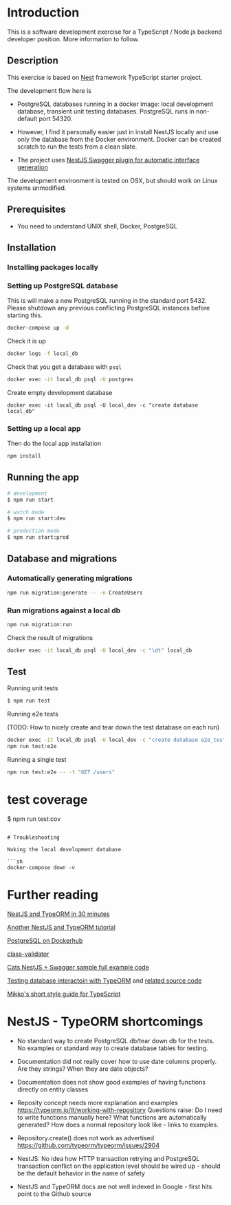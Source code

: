 # Introduction

This is a software development exercise for a TypeScript / Node.js backend developer position. More information to follow.

## Description

This exercise is based on [Nest](https://github.com/nestjs/nest) framework TypeScript starter project.

The development flow here is

* PostgreSQL databases running in a docker image: local development database, transient unit testing databases.
  PostgreSQL runs in non-default port 54320.

* However, I find it personally easier just in install NestJS locally and use only the database from the Docker environment. Docker 
  can be created scratch to run the tests from a clean slate.

* The project uses [NestJS Swagger plugin for automatic interface generation](https://docs.nestjs.com/recipes/swagger#plugin)

The development environment is tested on OSX, but should work on Linux systems unmodified.

## Prerequisites

* You need to understand UNIX shell, Docker, PostgreSQL 

## Installation

### Installing packages locally 

### Setting up PostgreSQL database

This is will make a new PostgreSQL running in the standard port 5432. 
Please shutdown any previous conflicting PostgreSQL instances before starting this.

```bash
docker-compose up -d
```

Check it is up

```bash
docker logs -f local_db
```

Check that you get a database with `psql`

```bash
docker exec -it local_db psql -U postgres 
```

Create empty development database

```
docker exec -it local_db psql -U local_dev -c "create database local_db"
```

### Setting up a local app

Then do the local app installation

```bash
npm install
```

## Running the app

```bash
# development
$ npm run start

# watch mode
$ npm run start:dev

# production mode
$ npm run start:prod
```

## Database and migrations

### Automatically generating migrations

```bash
npm run migration:generate -- -n CreateUsers
```

### Run migrations against a local db

```bash
npm run migration:run
```

Check the result of migrations
```bash
docker exec -it local_db psql -U local_dev -c "\dt" local_db 
```

## Test

Running unit tests
```bash
$ npm run test
```

Running e2e tests

(TODO: How to nicely create and tear down the test database on each run)

```bash
docker exec -it local_db psql -U local_dev -c "create database e2e_test" local_db  
npm run test:e2e
```

Running a single test

```bash
npm run test:e2e -- -t "GET /users"
```

# test coverage
$ npm run test:cov
```

# Troubleshooting

Nuking the local development database

```sh
docker-compose down -v
````

# Further reading

[NestJS and TypeORM in 30 minutes](https://blog.theodo.com/2019/05/an-overview-of-nestjs-typeorm-release-your-first-application-in-less-than-30-minutes/)

[Another NestJS and TypeORM tutorial](https://blog.echobind.com/up-and-running-nextjs-and-typeorm-2c4dff5d7250)

[PostgreSQL on Dockerhub](https://hub.docker.com/_/postgres)

[class-validator](https://github.com/typestack/class-validator)

[Cats NestJS + Swagger sample full example code](https://github.com/nestjs/nest/tree/master/sample/11-swagger)

[Testing database interactoin with TypeORM](https://medium.com/@salmon.3e/integration-testing-with-nestjs-and-typeorm-2ac3f77e7628) and [related source code](https://github.com/p-salmon/nestjs-typeorm-integration-tests)

[Mikko's short style guide for TypeScript](https://twitter.com/moo9000/status/1228059823494881288)

# NestJS - TypeORM shortcomings

- No standard way to create PostgreSQL db/tear down db for the tests. No examples or standard way to create database tables for testing.

- Documentation did not really cover how to use date columns properly. Are they strings? When they are date objects?

- Documentation does not show good examples of having functions directly on entity classes

- Reposity concept needs more explanation and examples https://typeorm.io/#/working-with-repository Questions raise: Do I need to write functions manually here? What functions are automatically generated? How does a normal repository look like - links to examples.

- Repository.create() does not work as advertised https://github.com/typeorm/typeorm/issues/2904

- NestJS: No idea how HTTP transaction retrying and PostgreSQL transaction conflict on the application level should be wired up - should be the default behavior in the name of safety

- NestJS and TypeORM docs are not well indexed in Google - first hits point to the Github source




